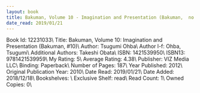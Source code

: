 ```yaml
---
layout: book
title: Bakuman, Volume 10 - Imagination and Presentation (Bakuman,  no. 10)
date_read: 2019/01/21
---
```


Book Id: 12231033\ 
Title: Bakuman, Volume 10: Imagination and Presentation (Bakuman, #10)\ 
Author: Tsugumi Ohba\ 
Author l-f: Ohba, Tsugumi\ 
Additional Authors: Takeshi Obata\ 
ISBN: 1421539950\ 
ISBN13: 9781421539959\ 
My Rating: 5\ 
Average Rating: 4.38\ 
Publisher: VIZ Media LLC\ 
Binding: Paperback\ 
Number of Pages: 187\ 
Year Published: 2012\ 
Original Publication Year: 2010\ 
Date Read: 2019/01/21\ 
Date Added: 2018/12/18\ 
Bookshelves: \ 
Exclusive Shelf: read\ 
Read Count: 1\ 
Owned Copies: 0\ 

